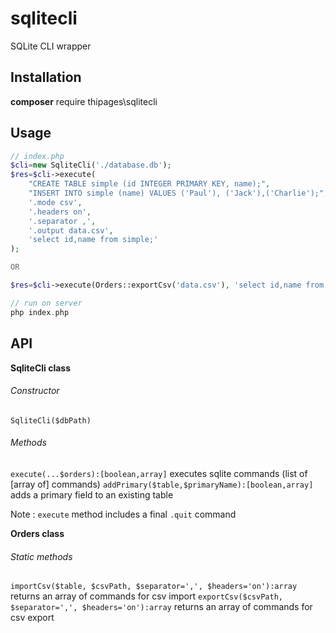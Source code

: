 # sqlitecli
SQLite CLI wrapper

## Installation
**composer** require thipages\sqlitecli

## Usage
```php
// index.php
$cli=new SqliteCli('./database.db');
$res=$cli->execute(
    "CREATE TABLE simple (id INTEGER PRIMARY KEY, name);",
    "INSERT INTO simple (name) VALUES ('Paul'), ('Jack'),('Charlie');",
    '.mode csv',
    '.headers on',
    '.separator ,',
    '.output data.csv',
    'select id,name from simple;'
);

OR

$res=$cli->execute(Orders::exportCsv('data.csv'), 'select id,name from simple;');

// run on server
php index.php
```

## API

**SqliteCli class**
###### Constructor
`SqliteCli($dbPath)`
###### Methods
`execute(...$orders):[boolean,array]` executes sqlite commands (list of [array of] commands)
`addPrimary($table,$primaryName):[boolean,array]` adds a primary field to an existing table

Note : `execute` method includes a final `.quit` command

**Orders class**
###### Static methods
`importCsv($table, $csvPath, $separator=',', $headers='on'):array` returns an array of commands for csv import
`exportCsv($csvPath, $separator=',', $headers='on'):array` returns an array of commands for csv export